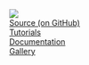 <nav>
<div class="navbar">
  <div class='logo'><a href="/"><img src="/assets/images/logo-250px.png"></a></div>
  <div><a href="https://github.com/OpenFDEM">Source (on GitHub)</a></div>
  <div><a href="/OpenFDEMtest/html/rst_tutorials/tutorial1_ucs.html">Tutorials</a></div>
  <div><a href="/OpenFDEMtest/html/index.html">Documentation</a></div>
  <a href="/OpenFDEMtest/gallery.html">Gallery</a>
</div> 
</nav>
